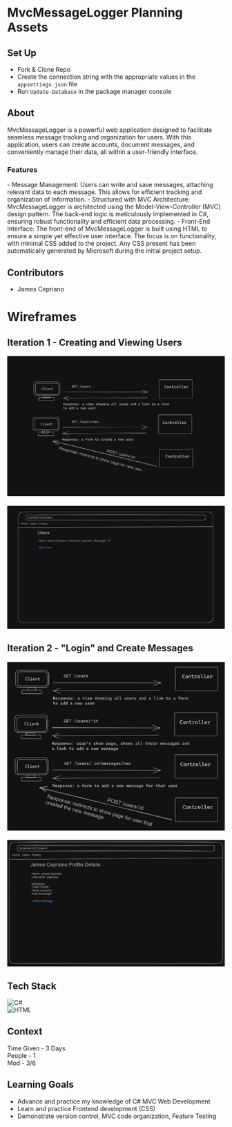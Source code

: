 # MvcMessageLogger Planning Assets

## Set Up
- Fork & Clone Repo
- Create the connection string with the appropriate values in the `appsettings.json` file
- Run `Update-Database` in the package manager console

## About
MvcMessageLogger is a powerful web application designed to facilitate seamless message tracking and organization for users. 
With this application, users can create accounts, document messages, and conveniently manage their data, all within a user-friendly interface.
<h3>Features</h3>
- Message Management: Users can write and save messages, attaching relevant data to each message. This allows for efficient tracking and organization of information.
- Structured with MVC Architecture: MvcMessageLogger is architected using the Model-View-Controller (MVC) design pattern. The back-end logic is meticulously implemented in C#, ensuring robust functionality and efficient data processing.
- Front-End Interface: The front-end of MvcMessageLogger is built using HTML to ensure a simple yet effective user interface. The focus is on functionality, with minimal CSS added to the project. Any CSS present has been automatically generated by Microsoft during the initial project setup.

## Contributors
- James Cepriano

<h1>Wireframes</h1>

## Iteration 1 - Creating and Viewing Users

#### ![File](file.png)
#### ![File1](file1.png)

## Iteration 2 - "Login" and Create Messages

#### ![File2](file2.png)
#### ![File3](file3.png)

## Tech Stack
![C#](https://img.shields.io/badge/c%23-%23239120.svg?style=for-the-badge&logo=c-sharp&logoColor=white) <br/>
![HTML](https://img.shields.io/badge/html-%23E34F26.svg?style=for-the-badge&logo=html5&logoColor=black)

## Context
Time Given - 3 Days <br/>
People - 1 <br/>
Mod - 3/6

## Learning Goals
- Advance and practice my knowledge of C# MVC Web Development
- Learn and practice Frontend development (CSS)
- Demonstrate version control, MVC code organization, Feature Testing

